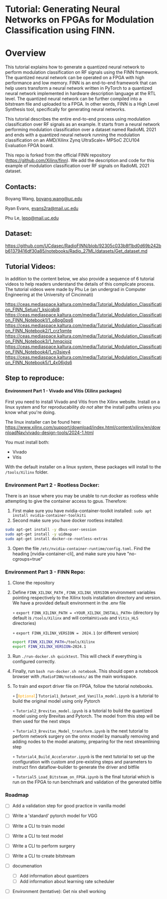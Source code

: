 # Tutorial: Generating Neural Networks on FPGAs for Modulation Classification using FINN.

# Overview 

This tutorial explains how to generate a quantized neural network to perform modulation classification on RF signals using the FINN framework. The quantized neural network can be operated on a FPGA with high performance and low memory. FINN is an end-to-end framework that can help users transform a neural network written in PyTorch to a quantized neural network implemented in hardware description language at the RTL level. The quantized neural network can be further compiled into a bitstream file and uploaded to a FPGA. In other words, FINN is a High Level Synthesis tool, specifically for generating neural networks.

This tutorial describes the entire end-to-end process using modulation classification over RF signals as an example. It starts from a neural network performing modulation classification over a dataset named RadioML 2021 and ends with a quantized neural network running the modulation classification on an AMD/Xilinx Zynq UltraScale+ MPSoC ZCU104 Evaluation FPGA board.

This repo is forked from the official FINN repository (https://github.com/Xilinx/finn). We add the description and code for this example of modulation classification over RF signals on RadioML 2021 dataset.  

## Contacts:
Boyang Wang, boyang.wang@uc.edu

Ryan Evans, evans2ra@mail.uc.edu

Phu Le, lepq@mail.uc.edu

## Dataset:
https://github.com/UCdasec/RadioFINN/blob/92305c033b8f1bd0d69b242bb61379416df30a85/notebooks/Radio_27ML/datasets/Get_dataset.md

## Tutorial Videos: 

In addition to the content below, we also provide a sequence of 6 tutorial videos to help readers understand the details of this complicate process. The tutorial videos were made by Phu Le (an undergrad in Computer Engineering at the University of Cincinnati)

https://ceas.mediaspace.kaltura.com/media/Tutorial_Modulation_Classification_FINN_Setup/1_ksjcqbi8 
https://ceas.mediaspace.kaltura.com/media/Tutorial_Modulation_Classification_FINN_Notebook1/1_o8pg0ps6
https://ceas.mediaspace.kaltura.com/media/Tutorial_Modulation_Classification_FINN_Notebook2/1_crz1qmte
https://ceas.mediaspace.kaltura.com/media/Tutorial_Modulation_Classification_FINN_Notebook3/1_hmqcjojz 
https://ceas.mediaspace.kaltura.com/media/Tutorial_Modulation_Classification_FINN_Notebook4/1_nj3siey4
https://ceas.mediaspace.kaltura.com/media/Tutorial_Modulation_Classification_FINN_Notebook5/1_4x06jds6 


## Step to reproduce:

#### Environment Part 1 - Vivado and Vitis (Xilinx packages)
First you need to install Vivado and Vitis from the Xilinx website. Install on a linux system and
for reproducability _do not_ alter the install paths unless you know what you're doing. 

The linux installer can be found here: https://www.xilinx.com/support/download/index.html/content/xilinx/en/downloadNav/vivado-design-tools/2024-1.html

You must install both:
- Vivado 
- Vitis 

With the default installer on a linux system, these packages will install to the `/tools/Xilinx` folder. 


### Environment Part 2 - Rootless Docker:
There is an issue where you may be unable to run docker as rootless while attempting to give the container access to gpus. Therefore:

1. First make sure you have nvidia-container-toolkit installed: `sudo apt install nvidia-container-toolkiti`
2. Second make sure you have docker rootless installed: 
```bash
sudo apt-get install -y dbus-user-session
sudo apt-get install -y uidmap
sudo apt-get install docker-ce-rootless-extras
```
3. Open the file `/etc/nvidia-container-runtime/config.toml`. Find the heading [nvidia-container-cli], and make sure you have "no-cgroups=true"


### Environment Part 3 - FINN Repo:

1. Clone the repository
2. Define ```FINN_XILINX_PATH``` , ```FINN_XILINX_VERSION``` environment variables pointing respectively to the Xilinx tools installation directory and version. We have a provided default environment in the .env file 

   ◦ ```export FINN_XILINX_PATH = <YOUR_XILINX_INSTALL_PATH>``` (directory by default is `/tools/Xilinx` and will contain`Vivado` and `Vitis_HLS` directories)
   
   ◦ ```export FINN_XILINX_VERSION = ``` ```2024.1``` (or different version)

   ```bash
   export FINN_XILINX_PATH=/tools/Xilinx
   export FINN_XILINX_VERSION=2024.1
   ```

4. Run ```./run-docker.sh quicktest```. This will check if everything is configured correctly. 
5. Finally, run ```bash run-docker.sh notebook```. This should open a notebook browser with ```/RadioFINN/notebooks/``` as the main workspace.
6. To train and export driver file on FPGA, follow the tutorial notebooks.

   ◦ [<code style="color : orange">Optional</code>] `Tutorial1_Dataset_and_Vanilla_model.ipynb` is a tutorial to build the original model using only Pytorch
   
   ◦ `Tutorial2_Brevitas_model.ipynb` is a tutorial to build the quantized model using only Brevitas and Pytorch. The model from this step will be then used for the next steps

   ◦ `Tutorial3_Brevitas_Model_transform.ipynb` is the next tutorial to perform network surgery on the onnx model by manually removing and adding nodes to the model anatomy, preparing for the next streamlining step

   ◦ `Tutorial4_Build_Accelerator.ipynb` is the next tutorial to set up the configuration with custom and pre-existing steps and parameters to instruct finn dataflow-builder to generate the driver and bitfile

   ◦ `Tutorial5_Load_Bitsteam_on_FPGA.ipynb` is the final tutorial which is run on the FPGA to run benchmark and validation of the generated bitfile

### Roadmap 

- [ ] Add a validation step for good practice in vanilla model 
- [ ] Write a 'standard' pytorch model for VGG 
- [ ] Write a CLI to train model 
- [ ] Write a CLI to test model 
- [ ] Write a CLI to perform surgery
- [ ] Write a CLI to create bitstream
- [ ] documenation
    - [ ] Add information about quantizers
    - [ ] Add information about learning rate scheduler
- [ ] Environment (tentative): Get nix shell working 

